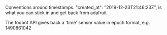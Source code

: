 Conventions around timestamps.
"created_at": "2019-12-23T21:46:23Z",
is what you can stick in and get back from adafruit

The foobot API gives back a 'time' sensor value in epoch format, e.g. 1490861042
